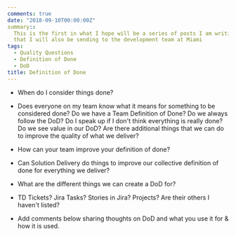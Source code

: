 ```yaml
---
comments: true
date: "2018-09-10T00:00:00Z"
summary::
  This is the first in what I hope will be a series of posts I am writing,
  that I will also be sending to the development team at Miami
tags:
  - Quality Questions
  - Definition of Done
  - DoD
title: Definition of Done
---
```


- When do I consider things done?
- Does everyone on my team know what it means for something to be considered done? Do we have a Team Definition of Done? Do we always follow the DoD? Do I speak up if I don't think everything is really done? Do we see value in our DoD? Are there additional things that we can do to improve the quality of what we deliver?
- How can your team improve your definition of done?
- Can Solution Delivery do things to improve our collective definition of done for everything we deliver?
- What are the different things we can create a DoD for?
- TD Tickets? Jira Tasks? Stories in Jira? Projects? Are their others I haven't listed?

- Add comments below sharing thoughts on DoD and what you use it for & how it is used.
